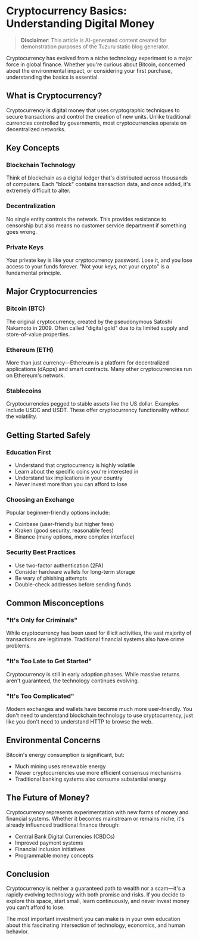 # Cryptocurrency Basics: Understanding Digital Money

> **Disclaimer**: This article is AI-generated content created for demonstration purposes of the Tuzuru static blog generator.

Cryptocurrency has evolved from a niche technology experiment to a major force in global finance. Whether you're curious about Bitcoin, concerned about the environmental impact, or considering your first purchase, understanding the basics is essential.

## What is Cryptocurrency?

Cryptocurrency is digital money that uses cryptographic techniques to secure transactions and control the creation of new units. Unlike traditional currencies controlled by governments, most cryptocurrencies operate on decentralized networks.

## Key Concepts

### Blockchain Technology
Think of blockchain as a digital ledger that's distributed across thousands of computers. Each "block" contains transaction data, and once added, it's extremely difficult to alter.

### Decentralization
No single entity controls the network. This provides resistance to censorship but also means no customer service department if something goes wrong.

### Private Keys
Your private key is like your cryptocurrency password. Lose it, and you lose access to your funds forever. "Not your keys, not your crypto" is a fundamental principle.

## Major Cryptocurrencies

### Bitcoin (BTC)
The original cryptocurrency, created by the pseudonymous Satoshi Nakamoto in 2009. Often called "digital gold" due to its limited supply and store-of-value properties.

### Ethereum (ETH)
More than just currency—Ethereum is a platform for decentralized applications (dApps) and smart contracts. Many other cryptocurrencies run on Ethereum's network.

### Stablecoins
Cryptocurrencies pegged to stable assets like the US dollar. Examples include USDC and USDT. These offer cryptocurrency functionality without the volatility.

## Getting Started Safely

### Education First
- Understand that cryptocurrency is highly volatile
- Learn about the specific coins you're interested in
- Understand tax implications in your country
- Never invest more than you can afford to lose

### Choosing an Exchange
Popular beginner-friendly options include:
- Coinbase (user-friendly but higher fees)
- Kraken (good security, reasonable fees)
- Binance (many options, more complex interface)

### Security Best Practices
- Use two-factor authentication (2FA)
- Consider hardware wallets for long-term storage
- Be wary of phishing attempts
- Double-check addresses before sending funds

## Common Misconceptions

### "It's Only for Criminals"
While cryptocurrency has been used for illicit activities, the vast majority of transactions are legitimate. Traditional financial systems also have crime problems.

### "It's Too Late to Get Started"
Cryptocurrency is still in early adoption phases. While massive returns aren't guaranteed, the technology continues evolving.

### "It's Too Complicated"
Modern exchanges and wallets have become much more user-friendly. You don't need to understand blockchain technology to use cryptocurrency, just like you don't need to understand HTTP to browse the web.

## Environmental Concerns

Bitcoin's energy consumption is significant, but:
- Much mining uses renewable energy
- Newer cryptocurrencies use more efficient consensus mechanisms
- Traditional banking systems also consume substantial energy

## The Future of Money?

Cryptocurrency represents experimentation with new forms of money and financial systems. Whether it becomes mainstream or remains niche, it's already influenced traditional finance through:

- Central Bank Digital Currencies (CBDCs)
- Improved payment systems
- Financial inclusion initiatives
- Programmable money concepts

## Conclusion

Cryptocurrency is neither a guaranteed path to wealth nor a scam—it's a rapidly evolving technology with both promise and risks. If you decide to explore this space, start small, learn continuously, and never invest money you can't afford to lose.

The most important investment you can make is in your own education about this fascinating intersection of technology, economics, and human behavior.